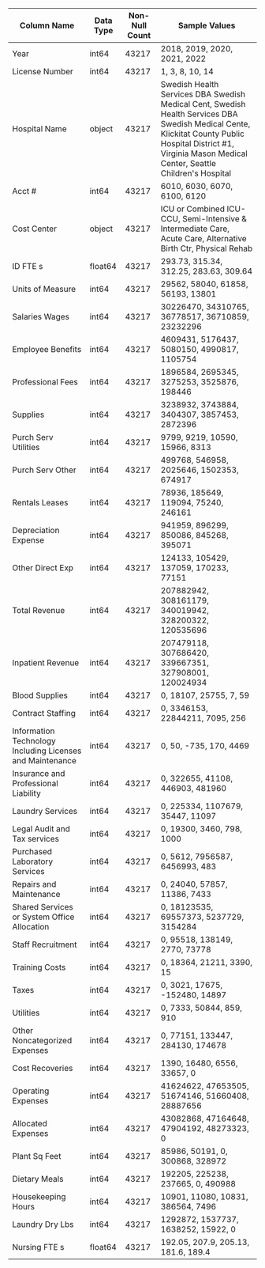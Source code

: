 | Column Name | Data Type | Non-Null Count | Sample Values |
|-------------|-----------|----------------|----------------|
| Year | int64 | 43217 | 2018, 2019, 2020, 2021, 2022 |
| License Number | int64 | 43217 | 1, 3, 8, 10, 14 |
| Hospital Name | object | 43217 | Swedish Health Services DBA Swedish Medical Cent, Swedish Health Services DBA Swedish Medical Cente, Klickitat County Public Hospital District #1, Virginia Mason Medical Center, Seattle Children's Hospital |
| Acct # | int64 | 43217 | 6010, 6030, 6070, 6100, 6120 |
| Cost Center | object | 43217 | ICU or Combined ICU-CCU, Semi-Intensive & Intermediate Care, Acute Care, Alternative Birth Ctr, Physical Rehab |
| ID FTE s | float64 | 43217 | 293.73, 315.34, 312.25, 283.63, 309.64 |
| Units of Measure | int64 | 43217 | 29562, 58040, 61858, 56193, 13801 |
| Salaries Wages | int64 | 43217 | 30226470, 34310765, 36778517, 36710859, 23232296 |
| Employee Benefits | int64 | 43217 | 4609431, 5176437, 5080150, 4990817, 1105754 |
| Professional Fees | int64 | 43217 | 1896584, 2695345, 3275253, 3525876, 198446 |
| Supplies | int64 | 43217 | 3238932, 3743884, 3404307, 3857453, 2872396 |
| Purch Serv Utilities | int64 | 43217 | 9799, 9219, 10590, 15966, 8313 |
| Purch Serv Other | int64 | 43217 | 499768, 546958, 2025646, 1502353, 674917 |
| Rentals Leases | int64 | 43217 | 78936, 185649, 119094, 75240, 246161 |
| Depreciation Expense | int64 | 43217 | 941959, 896299, 850086, 845268, 395071 |
| Other Direct Exp | int64 | 43217 | 124133, 105429, 137059, 170233, 77151 |
| Total Revenue | int64 | 43217 | 207882942, 308161179, 340019942, 328200322, 120535696 |
| Inpatient Revenue | int64 | 43217 | 207479118, 307686420, 339667351, 327908001, 120024934 |
| Blood Supplies | int64 | 43217 | 0, 18107, 25755, 7, 59 |
| Contract Staffing | int64 | 43217 | 0, 3346153, 22844211, 7095, 256 |
| Information Technology Including Licenses and Maintenance | int64 | 43217 | 0, 50, -735, 170, 4469 |
| Insurance and Professional Liability | int64 | 43217 | 0, 322655, 41108, 446903, 481960 |
| Laundry Services | int64 | 43217 | 0, 225334, 1107679, 35447, 11097 |
| Legal Audit and Tax services | int64 | 43217 | 0, 19300, 3460, 798, 1000 |
| Purchased Laboratory Services | int64 | 43217 | 0, 5612, 7956587, 6456993, 483 |
| Repairs and Maintenance | int64 | 43217 | 0, 24040, 57857, 11386, 7433 |
| Shared Services or System Office Allocation | int64 | 43217 | 0, 18123535, 69557373, 5237729, 3154284 |
| Staff Recruitment | int64 | 43217 | 0, 95518, 138149, 2770, 73778 |
| Training Costs | int64 | 43217 | 0, 18364, 21211, 3390, 15 |
| Taxes | int64 | 43217 | 0, 3021, 17675, -152480, 14897 |
| Utilities | int64 | 43217 | 0, 7333, 50844, 859, 910 |
| Other Noncategorized Expenses | int64 | 43217 | 0, 77151, 133447, 284130, 174678 |
| Cost Recoveries | int64 | 43217 | 1390, 16480, 6556, 33657, 0 |
| Operating Expenses | int64 | 43217 | 41624622, 47653505, 51674146, 51660408, 28887656 |
| Allocated Expenses | int64 | 43217 | 43082868, 47164648, 47904192, 48273323, 0 |
| Plant Sq Feet | int64 | 43217 | 85986, 50191, 0, 300868, 328972 |
| Dietary Meals | int64 | 43217 | 192205, 225238, 237665, 0, 490988 |
| Housekeeping Hours | int64 | 43217 | 10901, 11080, 10831, 386564, 7496 |
| Laundry Dry Lbs | int64 | 43217 | 1292872, 1537737, 1638252, 15922, 0 |
| Nursing FTE s | float64 | 43217 | 192.05, 207.9, 205.13, 181.6, 189.4 |